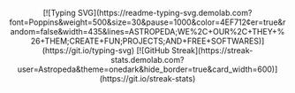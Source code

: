 <p align="center">
[![Typing SVG](https://readme-typing-svg.demolab.com?font=Poppins&weight=500&size=30&pause=1000&color=4EF712&center=true&random=false&width=435&lines=ASTROPEDA;WE%2C+OUR%2C+THEY+%26+THEM;CREATE+FUN;PROJECTS;AND+FREE+SOFTWARES)](https://git.io/typing-svg)
[![GitHub Streak](https://streak-stats.demolab.com?user=Astropeda&theme=onedark&hide_border=true&card_width=600)](https://git.io/streak-stats)
</p>
